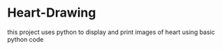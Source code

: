 # Heart-Drawing
this project uses python to display and print images of heart using basic python code
